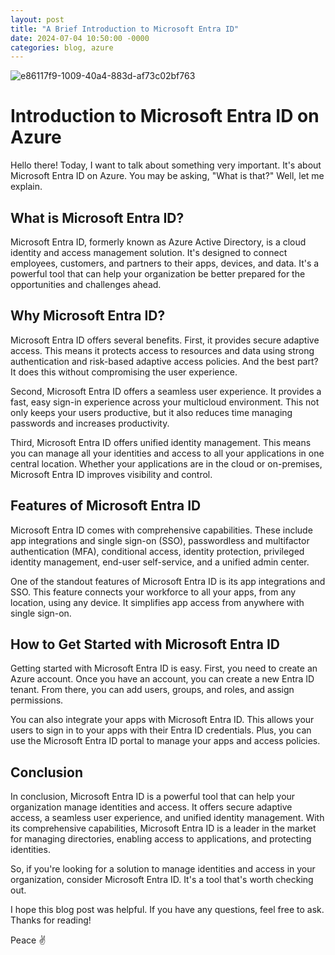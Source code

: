 ```yaml
---
layout: post
title: "A Brief Introduction to Microsoft Entra ID"
date: 2024-07-04 10:50:00 -0000
categories: blog, azure
---
```


![e86117f9-1009-40a4-883d-af73c02bf763](https://github.com/martynnotes/blog/assets/17051719/9917e546-ceae-4d2d-a2de-81d64b4cb43f)


# Introduction to Microsoft Entra ID on Azure

Hello there! Today, I want to talk about something very important. It's about Microsoft Entra ID on Azure. You may be asking, "What is that?" Well, let me explain.

## What is Microsoft Entra ID?

Microsoft Entra ID, formerly known as Azure Active Directory, is a cloud identity and access management solution. It's designed to connect employees, customers, and partners to their apps, devices, and data. It's a powerful tool that can help your organization be better prepared for the opportunities and challenges ahead.

## Why Microsoft Entra ID?

Microsoft Entra ID offers several benefits. First, it provides secure adaptive access. This means it protects access to resources and data using strong authentication and risk-based adaptive access policies. And the best part? It does this without compromising the user experience.

Second, Microsoft Entra ID offers a seamless user experience. It provides a fast, easy sign-in experience across your multicloud environment. This not only keeps your users productive, but it also reduces time managing passwords and increases productivity.

Third, Microsoft Entra ID offers unified identity management. This means you can manage all your identities and access to all your applications in one central location. Whether your applications are in the cloud or on-premises, Microsoft Entra ID improves visibility and control.

## Features of Microsoft Entra ID

Microsoft Entra ID comes with comprehensive capabilities. These include app integrations and single sign-on (SSO), passwordless and multifactor authentication (MFA), conditional access, identity protection, privileged identity management, end-user self-service, and a unified admin center.

One of the standout features of Microsoft Entra ID is its app integrations and SSO. This feature connects your workforce to all your apps, from any location, using any device. It simplifies app access from anywhere with single sign-on.

## How to Get Started with Microsoft Entra ID

Getting started with Microsoft Entra ID is easy. First, you need to create an Azure account. Once you have an account, you can create a new Entra ID tenant. From there, you can add users, groups, and roles, and assign permissions.

You can also integrate your apps with Microsoft Entra ID. This allows your users to sign in to your apps with their Entra ID credentials. Plus, you can use the Microsoft Entra ID portal to manage your apps and access policies.

## Conclusion

In conclusion, Microsoft Entra ID is a powerful tool that can help your organization manage identities and access. It offers secure adaptive access, a seamless user experience, and unified identity management. With its comprehensive capabilities, Microsoft Entra ID is a leader in the market for managing directories, enabling access to applications, and protecting identities.

So, if you're looking for a solution to manage identities and access in your organization, consider Microsoft Entra ID. It's a tool that's worth checking out.

I hope this blog post was helpful. If you have any questions, feel free to ask. Thanks for reading!

Peace :v:
